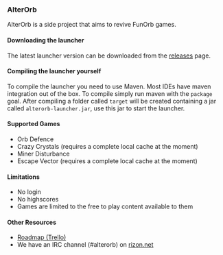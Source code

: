 ### AlterOrb

AlterOrb is a side project that aims to revive FunOrb games. 

#### Downloading the launcher

The latest launcher version can be downloaded from the [releases](https://github.com/HexRealm/alterorb-launcher/releases) page.

#### Compiling the launcher yourself

To compile the launcher you need to use Maven. Most IDEs have maven integration out of the box. 
To compile simply run maven with the `package` goal. After compiling a folder called `target` will be created containing a jar called `alterorb-launcher.jar`, use this jar to start the launcher.

#### Supported Games

* Orb Defence
* Crazy Crystals (requires a complete local cache at the moment)
* Miner Disturbance
* Escape Vector (requires a complete local cache at the moment)

#### Limitations

* No login
* No highscores
* Games are limited to the free to play content available to them

#### Other Resources

* [Roadmap (Trello)](https://trello.com/b/asiFcjZG/alterorb)
* We have an IRC channel (#alterorb) on [rizon.net](https://www.rizon.net/)